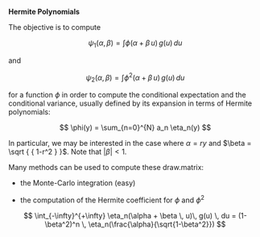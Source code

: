 **Hermite Polynomials**

The objective is to compute

$$
\psi_1(\alpha,\beta)=\int \phi(\alpha + \beta \, u) \, g(u) \, du
$$

and

$$
\psi_2(\alpha,\beta) = \int \phi^2(\alpha + \beta \, u) \, g(u) \, du
$$

for a function $\phi$ in order to compute the conditional expectation and the conditional variance, usually defined by its expansion in terms of Hermite polynomials:

$$
\phi(y) = \sum_{n=0}^{N} a_n \eta_n(y)
$$

In particular, we may be interested in the case where $\alpha=r y$ and $\beta = \sqrt { { 1-r^2 } }$. Note that $|\beta|< 1$.

Many methods can be used to compute these draw.matrix:

* the Monte-Carlo integration (easy)

* the computation of the Hermite coefficient for $\phi$ and $\phi^2$ 

$$
\int_{-\infty}^{+\infty} \eta_n(\alpha + \beta \, u)\, g(u) \, du = (1-\beta^2)^n \, \eta_n(\frac{\alpha}{\sqrt{1-\beta^2}})
$$
